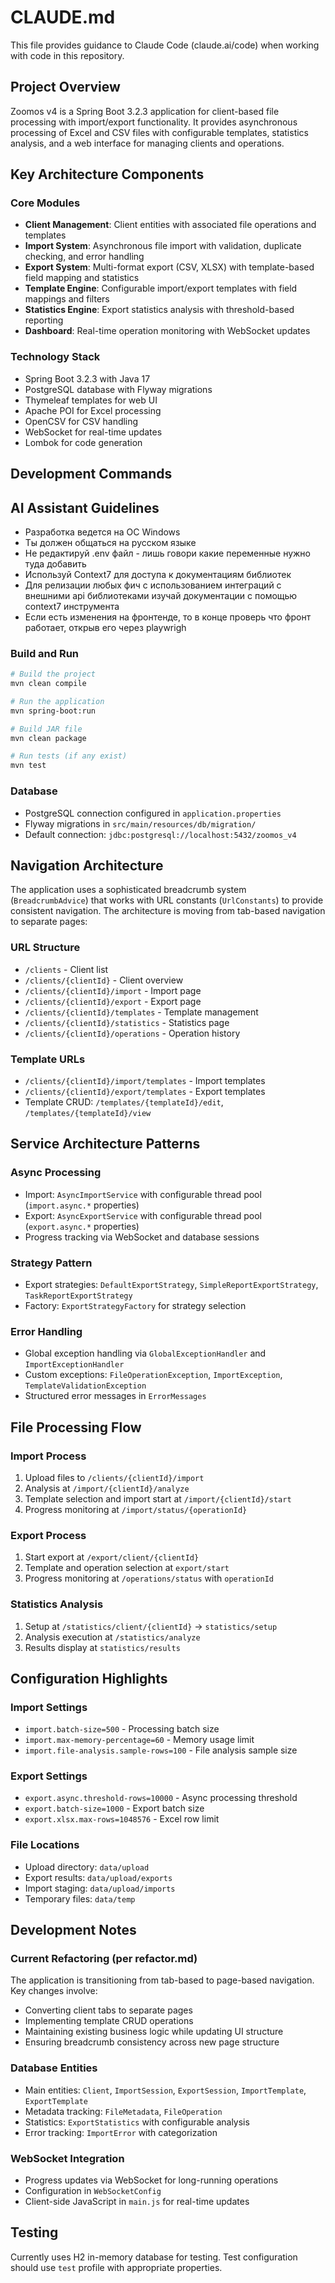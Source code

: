 # CLAUDE.md

This file provides guidance to Claude Code (claude.ai/code) when working with code in this repository.

## Project Overview

Zoomos v4 is a Spring Boot 3.2.3 application for client-based file processing with import/export functionality. It provides asynchronous processing of Excel and CSV files with configurable templates, statistics analysis, and a web interface for managing clients and operations.

## Key Architecture Components

### Core Modules
- **Client Management**: Client entities with associated file operations and templates
- **Import System**: Asynchronous file import with validation, duplicate checking, and error handling
- **Export System**: Multi-format export (CSV, XLSX) with template-based field mapping and statistics
- **Template Engine**: Configurable import/export templates with field mappings and filters
- **Statistics Engine**: Export statistics analysis with threshold-based reporting
- **Dashboard**: Real-time operation monitoring with WebSocket updates

### Technology Stack
- Spring Boot 3.2.3 with Java 17
- PostgreSQL database with Flyway migrations
- Thymeleaf templates for web UI
- Apache POI for Excel processing
- OpenCSV for CSV handling
- WebSocket for real-time updates
- Lombok for code generation

## Development Commands

## AI Assistant Guidelines

* Разработка ведется на ОС Windows
* Ты должен общаться на русском языке
* Не редактируй .env файл - лишь говори какие переменные нужно туда добавить
* Используй Context7 для доступа к документациям библиотек
* Для релизации любых фич с использованием интеграций с внешними арі библиотеками изучай документации с помощью context7 инструмента
* Если есть изменения на фронтенде, то в конце проверь что фронт работает, открыв его через рlaywrigh

### Build and Run
```bash
# Build the project
mvn clean compile

# Run the application
mvn spring-boot:run

# Build JAR file
mvn clean package

# Run tests (if any exist)
mvn test
```

### Database
- PostgreSQL connection configured in `application.properties`
- Flyway migrations in `src/main/resources/db/migration/`
- Default connection: `jdbc:postgresql://localhost:5432/zoomos_v4`

## Navigation Architecture

The application uses a sophisticated breadcrumb system (`BreadcrumbAdvice`) that works with URL constants (`UrlConstants`) to provide consistent navigation. The architecture is moving from tab-based navigation to separate pages:

### URL Structure
- `/clients` - Client list
- `/clients/{clientId}` - Client overview
- `/clients/{clientId}/import` - Import page
- `/clients/{clientId}/export` - Export page
- `/clients/{clientId}/templates` - Template management
- `/clients/{clientId}/statistics` - Statistics page
- `/clients/{clientId}/operations` - Operation history

### Template URLs
- `/clients/{clientId}/import/templates` - Import templates
- `/clients/{clientId}/export/templates` - Export templates
- Template CRUD: `/templates/{templateId}/edit`, `/templates/{templateId}/view`

## Service Architecture Patterns

### Async Processing
- Import: `AsyncImportService` with configurable thread pool (`import.async.*` properties)
- Export: `AsyncExportService` with configurable thread pool (`export.async.*` properties)
- Progress tracking via WebSocket and database sessions

### Strategy Pattern
- Export strategies: `DefaultExportStrategy`, `SimpleReportExportStrategy`, `TaskReportExportStrategy`
- Factory: `ExportStrategyFactory` for strategy selection

### Error Handling
- Global exception handling via `GlobalExceptionHandler` and `ImportExceptionHandler`
- Custom exceptions: `FileOperationException`, `ImportException`, `TemplateValidationException`
- Structured error messages in `ErrorMessages`

## File Processing Flow

### Import Process
1. Upload files to `/clients/{clientId}/import`
2. Analysis at `/import/{clientId}/analyze` 
3. Template selection and import start at `/import/{clientId}/start`
4. Progress monitoring at `/import/status/{operationId}`

### Export Process
1. Start export at `/export/client/{clientId}`
2. Template and operation selection at `export/start`
3. Progress monitoring at `/operations/status` with `operationId`

### Statistics Analysis
1. Setup at `/statistics/client/{clientId}` → `statistics/setup`
2. Analysis execution at `/statistics/analyze`
3. Results display at `statistics/results`

## Configuration Highlights

### Import Settings
- `import.batch-size=500` - Processing batch size
- `import.max-memory-percentage=60` - Memory usage limit
- `import.file-analysis.sample-rows=100` - File analysis sample size

### Export Settings
- `export.async.threshold-rows=10000` - Async processing threshold
- `export.batch-size=1000` - Export batch size
- `export.xlsx.max-rows=1048576` - Excel row limit

### File Locations
- Upload directory: `data/upload`
- Export results: `data/upload/exports`
- Import staging: `data/upload/imports`
- Temporary files: `data/temp`

## Development Notes

### Current Refactoring (per refactor.md)
The application is transitioning from tab-based to page-based navigation. Key changes involve:
- Converting client tabs to separate pages
- Implementing template CRUD operations
- Maintaining existing business logic while updating UI structure
- Ensuring breadcrumb consistency across new page structure

### Database Entities
- Main entities: `Client`, `ImportSession`, `ExportSession`, `ImportTemplate`, `ExportTemplate`
- Metadata tracking: `FileMetadata`, `FileOperation`
- Statistics: `ExportStatistics` with configurable analysis
- Error tracking: `ImportError` with categorization

### WebSocket Integration
- Progress updates via WebSocket for long-running operations
- Configuration in `WebSocketConfig`
- Client-side JavaScript in `main.js` for real-time updates

## Testing
Currently uses H2 in-memory database for testing. Test configuration should use `test` profile with appropriate properties.